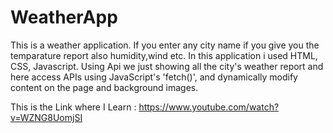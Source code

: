 # WeatherApp

This is a weather application. If you enter any city name if you give you the temparature report also humidity,wind etc.
In this application  i used HTML, CSS, Javascript.
Using Api  we just showing all the city's weather report and here access APIs using JavaScript's 'fetch()', and  dynamically modify content on the page and background images.



This is the Link where I Learn :  https://www.youtube.com/watch?v=WZNG8UomjSI
